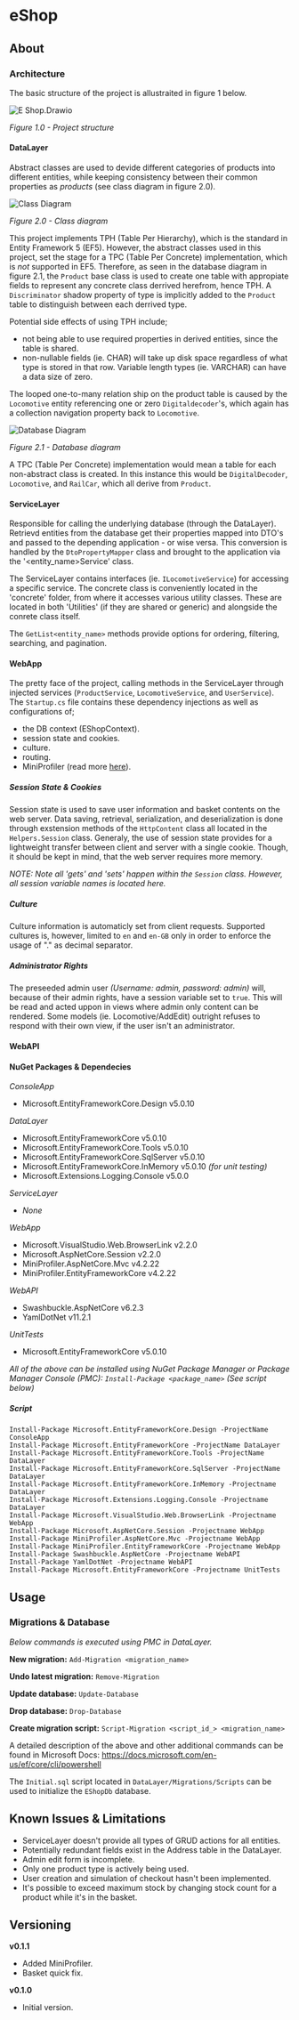 # eShop
## About

### Architecture
The basic structure of the project is allustraited in figure 1 below.

![E Shop.Drawio](eShop.drawio.png)

*Figure 1.0 - Project structure*

#### DataLayer
Abstract classes are used to devide different categories of products into different entities, while keeping consistency between their common properties as *products* (see class diagram in figure 2.0).

![Class Diagram](ClassDiagram.png)

*Figure 2.0 - Class diagram*

This project implements TPH (Table Per Hierarchy), which is the standard in Entity Framework 5 (EF5).
However, the abstract classes used in this project, set the stage for a TPC (Table Per Concrete) implementation, which is *not* supported in EF5.
Therefore, as seen in the database diagram in figure 2.1, the `Product` base class is used to create one table with appropiate fields to represent any concrete class derrived herefrom, hence TPH.
A `Discriminator` shadow property of type is implicitly added to the `Product` table to distinguish between each derrived type.

Potential side effects of using TPH include;
- not being able to use required properties in derived entities, since the table is shared.
- non-nullable fields (ie. CHAR) will take up disk space regardless of what type is stored in that row. Variable length types (ie. VARCHAR) can have a data size of zero.

The looped one-to-many relation ship on the product table is caused by the `Locomotive` entity referencing one or zero `Digitaldecoder`'s, which again has a collection navigation property back to `Locomotive`.

![Database Diagram](DatabaseDiagram.png)

*Figure 2.1 - Database diagram*

A TPC (Table Per Concrete) implementation would mean a table for each non-abstract class is created.
In this instance this would be `DigitalDecoder`, `Locomotive`, and `RailCar`, which all derive from `Product`. 

#### ServiceLayer
Responsible for calling the underlying database (through the DataLayer).
Retrievd entities from the database get their properties mapped into DTO's and passed to the depending application - or wise versa.
This conversion is handled by the `DtoPropertyMapper` class and brought to the application via the '<entity_name>Service' class.

The ServiceLayer contains interfaces (ie. `ILocomotiveService`) for accessing a specific service. The concrete class is conveniently located in the 'concrete' folder, from where it accesses various utility classes. These are located in both 'Utilities' (if they are shared or generic) and alongside the conrete class itself.

The `GetList<entity_name>` methods provide options for ordering, filtering, searching, and pagination.

#### WebApp
The pretty face of the project, calling methods in the ServiceLayer through injected services (`ProductService`, `LocomotiveService`, and `UserService`).
The `Startup.cs` file contains these dependency injections as well as configurations of;

- the DB context (EShopContext).
- session state and cookies.
- culture.
- routing.
- MiniProfiler (read more [here](https://miniprofiler.com/ "miniprofiler.com")).

##### Session State & Cookies
Session state is used to save user information and basket contents on the web server. Data saving, retrieval, serialization, and deserialization is done through exstension methods of the `HttpContent` class all located in the `Helpers.Session` class.
Generaly, the use of session state provides for a lightweight transfer between client and server with a single cookie.
Though, it should be kept in mind, that the web server requires more memory.

*NOTE: Note all 'gets' and 'sets' happen within the `Session` class. However, all session variable names is located here.*

##### Culture
Culture information is automaticly set from client requests. Supported cultures is, however, limited to `en` and `en-GB` only in order to enforce the usage of "." as decimal separator.

##### Administrator Rights
The preseeded admin user *(Username: admin, password: admin)* will, because of their admin rights, have a session variable set to `true`.
This will be read and acted uppon in views where admin only content can be rendered. Some models (ie. Locomotive/AddEdit) outright refuses to respond with their own view, if the user isn't an administrator.

#### WebAPI


#### NuGet Packages & Dependecies
*ConsoleApp*
- Microsoft.EntityFrameworkCore.Design v5.0.10

*DataLayer*
- Microsoft.EntityFrameworkCore v5.0.10
- Microsoft.EntityFrameworkCore.Tools v5.0.10
- Microsoft.EntityFrameworkCore.SqlServer v5.0.10
- Microsoft.EntityFrameworkCore.InMemory v5.0.10 *(for unit testing)*
- Microsoft.Extensions.Logging.Console v5.0.0

*ServiceLayer*
- *None*

*WebApp*
- Microsoft.VisualStudio.Web.BrowserLink v2.2.0
- Microsoft.AspNetCore.Session v2.2.0
- MiniProfiler.AspNetCore.Mvc v4.2.22
- MiniProfiler.EntityFrameworkCore v4.2.22

*WebAPI*
- Swashbuckle.AspNetCore v6.2.3
- YamlDotNet v11.2.1

*UnitTests*
- Microsoft.EntityFrameworkCore v5.0.10

*All of the above can be installed using NuGet Package Manager or Package Manager Console (PMC): `Install-Package <package_name>` (See script below)*

##### Script
```
Install-Package Microsoft.EntityFrameworkCore.Design -ProjectName ConsoleApp
Install-Package Microsoft.EntityFrameworkCore -ProjectName DataLayer
Install-Package Microsoft.EntityFrameworkCore.Tools -ProjectName DataLayer
Install-Package Microsoft.EntityFrameworkCore.SqlServer -ProjectName DataLayer
Install-Package Microsoft.EntityFrameworkCore.InMemory -Projectname DataLayer
Install-Package Microsoft.Extensions.Logging.Console -Projectname DataLayer
Install-Package Microsoft.VisualStudio.Web.BrowserLink -Projectname WebApp
Install-Package Microsoft.AspNetCore.Session -Projectname WebApp
Install-Package MiniProfiler.AspNetCore.Mvc -Projectname WebApp
Install-Package MiniProfiler.EntityFrameworkCore -Projectname WebApp
Install-Package Swashbuckle.AspNetCore -Projectname WebAPI
Install-Package YamlDotNet -Projectname WebAPI
Install-Package Microsoft.EntityFrameworkCore -Projectname UnitTests
```

## Usage
### Migrations & Database
*Below commands is executed using PMC in DataLayer.*

**New migration:** `Add-Migration <migration_name>`

**Undo latest migration:** `Remove-Migration`

**Update database:** `Update-Database`

**Drop database:** `Drop-Database`

**Create migration script:** `Script-Migration <script_id_> <migration_name>`

A detailed description of the above and other additional commands can be found in Microsoft Docs: https://docs.microsoft.com/en-us/ef/core/cli/powershell

The `Initial.sql` script located in `DataLayer/Migrations/Scripts` can be used to initialize the `EShopDb` database. 

## Known Issues & Limitations
- ServiceLayer doesn't provide all types of GRUD actions for all entities.
- Potentially redundant fields exist in the Address table in the DataLayer.
- Admin edit form is incomplete.
- Only one product type is actively being used.
- User creation and simulation of checkout hasn't been implemented.
- It's possible to exceed maximum stock by changing stock count for a product while it's in the basket.

## Versioning
**v0.1.1**
- Added MiniProfiler.
- Basket quick fix.

**v0.1.0**
- Initial version.